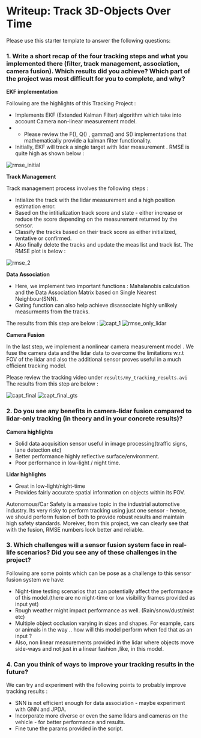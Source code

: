 # Writeup: Track 3D-Objects Over Time

Please use this starter template to answer the following questions:

### 1. Write a short recap of the four tracking steps and what you implemented there (filter, track management, association, camera fusion). Which results did you achieve? Which part of the project was most difficult for you to complete, and why?

**EKF implementation**

Following are the highlights of this Tracking Project : 


- Implements EKF (Extended Kalman Filter) algorithm which take into account Camera non-linear measurement model. 
- - Please review the F(), Q() , gamma() and S() implementations that mathematically provide a kalman filter functionality.
- Initially, EKF will track a single target with lidar measurement . RMSE is quite high as shown below :

![rmse_initial](https://user-images.githubusercontent.com/11416834/190886612-070ac73b-0316-44d4-8524-34aeb128dc0f.PNG)

**Track Management**

Track management process involves the following steps : 

- Intialize the track with the lidar measurement and a high position estimation error. 
- Based on the intitialization track score and state - either increase or reduce the score depending on the measurement returned by the sensor.
- Classify the tracks based on their track score as either initialized, tentative or confirmed.
- Also finally delete the tracks and update the meas list and track list.
The RMSE plot is below : 

![rmse_2](https://user-images.githubusercontent.com/11416834/190886827-f2f9b005-7014-4e61-832f-a14d30900fd5.PNG)

**Data Association**

- Here, we implement two important functions : Mahalanobis calculation and the Data Association Matrix based on Single Nearest Neighbour(SNN).
- Gating function can also help achieve disassociate highly unlikely measurments from the tracks.

The results from this step are below :
![capt_1](https://user-images.githubusercontent.com/11416834/190886910-5b388ffb-42b5-4e1b-955c-d342aa46a068.PNG)
![rmse_only_lidar](https://user-images.githubusercontent.com/11416834/190886912-ebb539d7-7bdc-4a9a-9f3c-f98387a439e1.PNG)

**Camera Fusion**

In the last step, we implement a nonlinear camera measurement model . We fuse the camera data and the lidar data to overcome the limitations w.r.t FOV of the lidar and also the additional sensor proves useful in a much efficient tracking model. 

Please review the tracking video under `results/my_tracking_results.avi`
The results from this step are below : 

![capt_final](https://user-images.githubusercontent.com/11416834/190887054-72b10c9d-9d38-4e95-bd8c-d4fe4a68b169.PNG)
![capt_final_gts](https://user-images.githubusercontent.com/11416834/190887077-c4522160-c162-4c22-952c-98f2b43cc5e6.PNG)

### 2. Do you see any benefits in camera-lidar fusion compared to lidar-only tracking (in theory and in your concrete results)? 

**Camera highlights**
- Solid data acquisition sensor useful in image processing(traffic signs, lane detection etc)
- Better performance highly reflective surface/environment. 
- Poor performance in low-light / night time.

**Lidar highlights**
- Great in low-light/night-time
- Provides fairly accurate spatial information on objects within its FOV.

Autonomous/Car Safety is a massive topic in the industrial automotive industry. Its very risky to perform tracking using just one sensor - hence, we should perform fusion of both to provide robust results and maintain high safety standards. Moreiver, from this project, we can clearly see that with the fusion, RMSE numbers look better and reliable.


### 3. Which challenges will a sensor fusion system face in real-life scenarios? Did you see any of these challenges in the project?

Following are some points which can be pose as a challenge to this sensor fusion system we have: 
- Night-time testing scenarios that can potentially affect the performance of this model.(there are no night-time or low visibility frames provided as input yet)
- Rough weather might impact performance as well. (Rain/snow/dust/mist etc)
- Multiple object occlusion varying in sizes and shapes. For example, cars or animals in the way .. how will this model perform when fed that as an input ?
- Also, non linear measurements provided in the lidar where objects move side-ways and not just in a linear fashion ,like, in this model.

### 4. Can you think of ways to improve your tracking results in the future?

We can try and experiment with the following points to probably improve tracking results : 
- SNN is not efficient enough for data association - maybe experiment with GNN and JPDA.
- Incorporate more diverse or even the same lidars and cameras on the vehicle - for better performance and results.
- Fine tune the params provided in the script.
